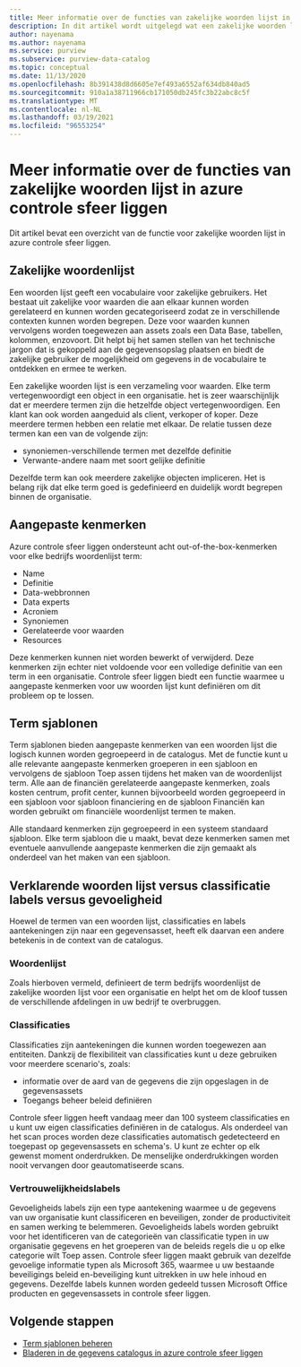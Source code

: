 ```yaml
---
title: Meer informatie over de functies van zakelijke woorden lijst in azure controle sfeer liggen (preview)
description: In dit artikel wordt uitgelegd wat een zakelijke woorden lijst is in azure controle sfeer liggen.
author: nayenama
ms.author: nayenama
ms.service: purview
ms.subservice: purview-data-catalog
ms.topic: conceptual
ms.date: 11/13/2020
ms.openlocfilehash: 8b391438d8d6605e7ef493a6552af634db840ad5
ms.sourcegitcommit: 910a1a38711966cb171050db245fc3b22abc8c5f
ms.translationtype: MT
ms.contentlocale: nl-NL
ms.lasthandoff: 03/19/2021
ms.locfileid: "96553254"
---
```

# <a name="understand-business-glossary-features-in-azure-purview"></a>Meer informatie over de functies van zakelijke woorden lijst in azure controle sfeer liggen

Dit artikel bevat een overzicht van de functie voor zakelijke woorden lijst in azure controle sfeer liggen. 

## <a name="business-glossary"></a>Zakelijke woordenlijst

Een woorden lijst geeft een vocabulaire voor zakelijke gebruikers.  Het bestaat uit zakelijke voor waarden die aan elkaar kunnen worden gerelateerd en kunnen worden gecategoriseerd zodat ze in verschillende contexten kunnen worden begrepen. Deze voor waarden kunnen vervolgens worden toegewezen aan assets zoals een Data Base, tabellen, kolommen, enzovoort. Dit helpt bij het samen stellen van het technische jargon dat is gekoppeld aan de gegevensopslag plaatsen en biedt de zakelijke gebruiker de mogelijkheid om gegevens in de vocabulaire te ontdekken en ermee te werken.


Een zakelijke woorden lijst is een verzameling voor waarden. Elke term vertegenwoordigt een object in een organisatie. het is zeer waarschijnlijk dat er meerdere termen zijn die hetzelfde object vertegenwoordigen. Een klant kan ook worden aangeduid als client, verkoper of koper. Deze meerdere termen hebben een relatie met elkaar. De relatie tussen deze termen kan een van de volgende zijn:

- synoniemen-verschillende termen met dezelfde definitie
- Verwante-andere naam met soort gelijke definitie

Dezelfde term kan ook meerdere zakelijke objecten impliceren. Het is belang rijk dat elke term goed is gedefinieerd en duidelijk wordt begrepen binnen de organisatie.

## <a name="custom-attributes"></a>Aangepaste kenmerken

Azure controle sfeer liggen ondersteunt acht out-of-the-box-kenmerken voor elke bedrijfs woordenlijst term:
- Name
- Definitie
- Data-webbronnen
- Data experts
- Acroniem
- Synoniemen
- Gerelateerde voor waarden
- Resources

Deze kenmerken kunnen niet worden bewerkt of verwijderd. Deze kenmerken zijn echter niet voldoende voor een volledige definitie van een term in een organisatie. Controle sfeer liggen biedt een functie waarmee u aangepaste kenmerken voor uw woorden lijst kunt definiëren om dit probleem op te lossen.

## <a name="term-templates"></a>Term sjablonen

Term sjablonen bieden aangepaste kenmerken van een woorden lijst die logisch kunnen worden gegroepeerd in de catalogus. Met de functie kunt u alle relevante aangepaste kenmerken groeperen in een sjabloon en vervolgens de sjabloon Toep assen tijdens het maken van de woordenlijst term. Alle aan de financiën gerelateerde aangepaste kenmerken, zoals kosten centrum, profit center, kunnen bijvoorbeeld worden gegroepeerd in een sjabloon voor sjabloon financiering en de sjabloon Financiën kan worden gebruikt om financiële woordenlijst termen te maken.

Alle standaard kenmerken zijn gegroepeerd in een systeem standaard sjabloon. Elke term sjabloon die u maakt, bevat deze kenmerken samen met eventuele aanvullende aangepaste kenmerken die zijn gemaakt als onderdeel van het maken van een sjabloon.

## <a name="glossary-vs-classification-vs-sensitivity-labels"></a>Verklarende woorden lijst versus classificatie labels versus gevoeligheid

Hoewel de termen van een woorden lijst, classificaties en labels aantekeningen zijn naar een gegevensasset, heeft elk daarvan een andere betekenis in de context van de catalogus. 

### <a name="glossary"></a>Woordenlijst

Zoals hierboven vermeld, definieert de term bedrijfs woordenlijst de zakelijke woorden lijst voor een organisatie en helpt het om de kloof tussen de verschillende afdelingen in uw bedrijf te overbruggen.

### <a name="classifications"></a>Classificaties

Classificaties zijn aantekeningen die kunnen worden toegewezen aan entiteiten. Dankzij de flexibiliteit van classificaties kunt u deze gebruiken voor meerdere scenario's, zoals:

- informatie over de aard van de gegevens die zijn opgeslagen in de gegevensassets
- Toegangs beheer beleid definiëren

Controle sfeer liggen heeft vandaag meer dan 100 systeem classificaties en u kunt uw eigen classificaties definiëren in de catalogus. Als onderdeel van het scan proces worden deze classificaties automatisch gedetecteerd en toegepast op gegevensassets en schema's. U kunt ze echter op elk gewenst moment onderdrukken. De menselijke onderdrukkingen worden nooit vervangen door geautomatiseerde scans.

### <a name="sensitivity-labels"></a>Vertrouwelijkheidslabels

Gevoeligheids labels zijn een type aantekening waarmee u de gegevens van uw organisatie kunt classificeren en beveiligen, zonder de productiviteit en samen werking te belemmeren. Gevoeligheids labels worden gebruikt voor het identificeren van de categorieën van classificatie typen in uw organisatie gegevens en het groeperen van de beleids regels die u op elke categorie wilt Toep assen. Controle sfeer liggen maakt gebruik van dezelfde gevoelige informatie typen als Microsoft 365, waarmee u uw bestaande beveiligings beleid en-beveiliging kunt uitrekken in uw hele inhoud en gegevens. Dezelfde labels kunnen worden gedeeld tussen Microsoft Office producten en gegevensassets in controle sfeer liggen.

## <a name="next-steps"></a>Volgende stappen

- [Term sjablonen beheren](how-to-manage-term-templates.md)
- [Bladeren in de gegevens catalogus in azure controle sfeer liggen](how-to-browse-catalog.md)
